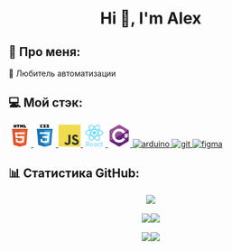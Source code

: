 # <div align="center">Hi 👋, I'm Alex</div>

## 💫 Про меня:

🤖 Любитель автоматизации

## 💻 Мой стэк:
<p align="left"> <a href="https://www.w3.org/html/" target="_blank" rel="noreferrer"> <img src="https://raw.githubusercontent.com/devicons/devicon/master/icons/html5/html5-original-wordmark.svg" alt="html5" width="40" height="40"/> </a> <a href="https://www.w3schools.com/css/" target="_blank" rel="noreferrer"> <img src="https://raw.githubusercontent.com/devicons/devicon/master/icons/css3/css3-original-wordmark.svg" alt="css3" width="40" height="40"/> </a><a href="https://developer.mozilla.org/en-US/docs/Web/JavaScript" target="_blank" rel="noreferrer"> <img src="https://raw.githubusercontent.com/devicons/devicon/master/icons/javascript/javascript-original.svg" alt="javascript" width="40" height="40"/> </a> <a href="https://reactjs.org/" target="_blank" rel="noreferrer"> <img src="https://raw.githubusercontent.com/devicons/devicon/master/icons/react/react-original-wordmark.svg" alt="react" width="40" height="40"/> </a> <a href="https://www.w3schools.com/cs/" target="_blank" rel="noreferrer"> <img src="https://raw.githubusercontent.com/devicons/devicon/master/icons/csharp/csharp-original.svg" alt="csharp" width="40" height="40"/> </a><a href="https://www.arduino.cc/" target="_blank" rel="noreferrer"> <img src="https://cdn.worldvectorlogo.com/logos/arduino-1.svg" alt="arduino" width="40" height="40"/> </a>    <a href="https://git-scm.com/" target="_blank" rel="noreferrer"> <img src="https://www.vectorlogo.zone/logos/git-scm/git-scm-icon.svg" alt="git" width="40" height="40"/> </a><a href="https://www.figma.com/" target="_blank" rel="noreferrer"> <img src="https://www.vectorlogo.zone/logos/figma/figma-icon.svg" alt="figma" width="40" height="40"/> </a>   </p>

## 📊 Статистика GitHub:

<div align="center">

![](https://github-profile-summary-cards.vercel.app/api/cards/profile-details?username=AlexandrIdVy&theme=nord_bright)

![](https://github-profile-summary-cards.vercel.app/api/cards/most-commit-language?username=AlexandrIdVy&theme=nord_bright)![](https://github-profile-summary-cards.vercel.app/api/cards/repos-per-language?username=AlexandrIdVy&theme=nord_bright)

![](https://github-profile-summary-cards.vercel.app/api/cards/stats?username=AlexandrIdVy&theme=nord_bright)![](https://github-profile-summary-cards.vercel.app/api/cards/productive-time?username=AlexandrIdVy&theme=nord_bright)

</div>


